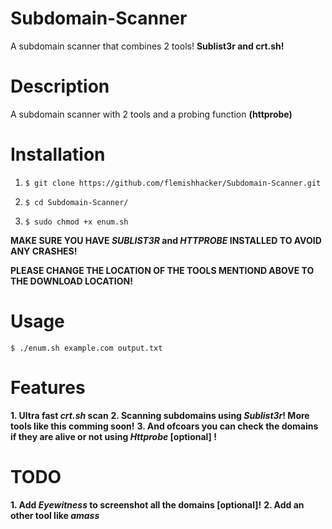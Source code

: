 # Subdomain-Scanner
A subdomain scanner that combines 2 tools! **Sublist3r and crt.sh!**

# Description
A subdomain scanner with 2 tools and a probing function **(httprobe)**

# Installation
1. `$ git clone https://github.com/flemishhacker/Subdomain-Scanner.git`

2. `$ cd Subdomain-Scanner/`

3. `$ sudo chmod +x enum.sh`

**MAKE SURE YOU HAVE *SUBLIST3R* and *HTTPROBE* INSTALLED TO AVOID ANY CRASHES!**

**PLEASE CHANGE THE LOCATION OF THE TOOLS MENTIOND ABOVE TO THE DOWNLOAD LOCATION!**

# Usage

`$ ./enum.sh example.com output.txt`

# Features

**1. Ultra fast *crt.sh* scan**
**2. Scanning subdomains using *Sublist3r*! More tools like this comming soon!**
**3. And ofcoars you can check the domains if they are alive or not using *Httprobe* [optional] !**

# TODO
**1. Add *Eyewitness* to screenshot all the domains [optional]!**
**2. Add an other tool like *amass***
